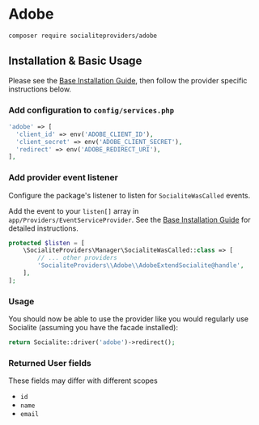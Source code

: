 # Adobe
```bash
composer require socialiteproviders/adobe
```

## Installation & Basic Usage
Please see the [Base Installation Guide](https://socialiteproviders.com/usage/), then follow the provider specific instructions below.

### Add configuration to `config/services.php`
```php
'adobe' => [    
  'client_id' => env('ADOBE_CLIENT_ID'),  
  'client_secret' => env('ADOBE_CLIENT_SECRET'),  
  'redirect' => env('ADOBE_REDIRECT_URI'),
],
```

### Add provider event listener
Configure the package's listener to listen for `SocialiteWasCalled` events.

Add the event to your `listen[]` array in `app/Providers/EventServiceProvider`. See the [Base Installation Guide](https://socialiteproviders.com/usage/) for detailed instructions.
```php
protected $listen = [
    \SocialiteProviders\Manager\SocialiteWasCalled::class => [
        // ... other providers
        'SocialiteProviders\\Adobe\\AdobeExtendSocialite@handle',
    ],
];
```

### Usage
You should now be able to use the provider like you would regularly use Socialite (assuming you have the facade installed):

```php
return Socialite::driver('adobe')->redirect();
```

### Returned User fields
These fields may differ with different scopes

- ``id``
- ``name``
- ``email``
